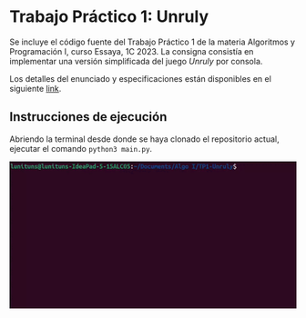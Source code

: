 # Trabajo Práctico 1: Unruly

Se incluye el código fuente del Trabajo Práctico 1 de la materia Algoritmos y Programación I, curso Essaya, 1C 2023. La consigna consistía en implementar una versión simplificada del juego _Unruly_ por consola.

Los detalles del enunciado y especificaciones están disponibles en el siguiente [link](https://algoritmos1rw.ddns.net/tps/2023-c1/tp1).

## Instrucciones de ejecución

Abriendo la terminal desde donde se haya clonado el repositorio actual, ejecutar el comando `python3 main.py`.

![Ejemplo de ejecucion](imgs/ejecucion.gif)